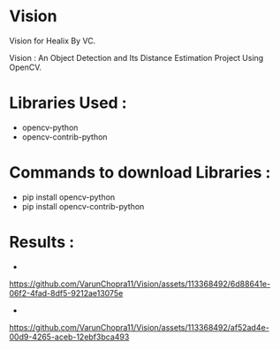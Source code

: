 # Vision

Vision for Healix By VC.

Vision : An Object Detection and Its Distance Estimation Project Using OpenCV.

# Libraries Used :

* opencv-python
* opencv-contrib-python

# Commands to download Libraries :

* pip install opencv-python
* pip install opencv-contrib-python

# Results :

* 

https://github.com/VarunChopra11/Vision/assets/113368492/6d88641e-06f2-4fad-8df5-9212ae13075e

* 

https://github.com/VarunChopra11/Vision/assets/113368492/af52ad4e-00d9-4265-aceb-12ebf3bca493

